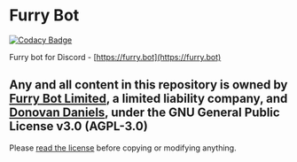 # Furry Bot

[![Codacy Badge](https://api.codacy.com/project/badge/Grade/7598c95fa89749ff91ed06cee100feb5)](https://app.codacy.com/app/DonovanDMC/FurryBot?utm_source=github.com&utm_medium=referral&utm_content=FurryBotCo/FurryBot&utm_campaign=Badge_Grade_Dashboard)

Furry bot for Discord - [https://furry.bot](https://furry.bot)

## Any and all content in this repository is owned by [Furry Bot Limited](https://beta.companieshouse.gov.uk/company/11505151), a limited liability company, and [Donovan Daniels](https://furry.cool), under the GNU General Public License v3.0 (AGPL-3.0)

Please [read the license](https://opensource.org/licenses/AGPL-3.0) before copying or modifying anything.
